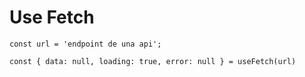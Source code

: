 # Use Fetch

```
const url = 'endpoint de una api';

const { data: null, loading: true, error: null } = useFetch(url)

```